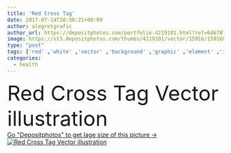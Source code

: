```yaml
---
title: 'Red Cross Tag'
date: 2017-07-14T20:30:21+00:00
author: alegretgrafic
author_url: https://depositphotos.com/portfolio-4219101.html?ref=64678756
image: https://st3.depositphotos.com/thumbs/4219101/vector/15916/159160048/api_thumb_450.jpg?forcejpeg=true
type: "post"
tags: ['red' ,'white' ,'vector' ,'background' ,'graphic' ,'element' ,'illustration' ,'design' ,'isolated' ,'shiny' ,'shape' ,'swiss' ,'equipment' ,'sign' ,'health' ,'medicine' ,'medical' ,'flag' ,'first' ,'symbol' ,'icon' ,'mark' ,'ambulance' ,'cross' ,'emergency' ,'button' ,'switzerland' ,'safety' ,'national' ,'urgency' ,'aid' ,'nation' ]
categories: 
  - health
---
```

<div aling="center">
            <font size="60"> Red Cross Tag Vector illustration</font>   
</div>
<div>
    <a href='https://st3.depositphotos.com/thumbs/4219101/vector/15916/159160048/api_thumb_450.jpg?forcejpeg=true?ref=64678756' target=_blank > Go "Depositphotos" to get lage size of this picture ->
        <img href='https://st3.depositphotos.com/thumbs/4219101/vector/15916/159160048/api_thumb_450.jpg?forcejpeg=true?ref=64678756' src='https://st3.depositphotos.com/4219101/15916/v/950/depositphotos_159160048-stock-illustration-red-cross-tag.jpg?forcejpeg=true' alt='Red Cross Tag Vector illustration' >
    </a>
</div>
